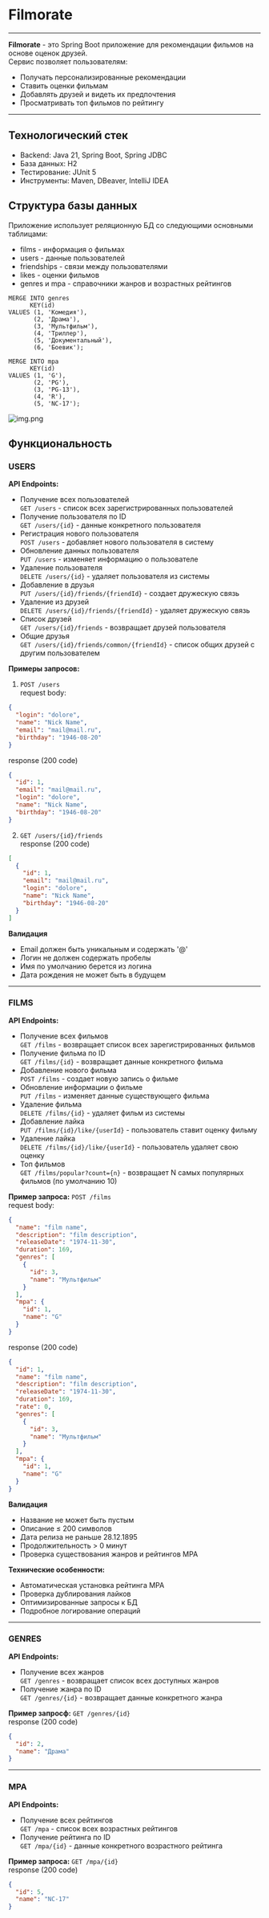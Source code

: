 # Filmorate

---
**Filmorate** - это Spring Boot приложение для рекомендации фильмов на основе оценок друзей.\
Сервис позволяет пользователям:

* Получать персонализированные рекомендации
* Ставить оценки фильмам
* Добавлять друзей и видеть их предпочтения
* Просматривать топ фильмов по рейтингу

---

## Технологический стек

* Backend: Java 21, Spring Boot, Spring JDBC
* База данных: H2
* Тестирование: JUnit 5
* Инструменты: Maven, DBeaver, IntelliJ IDEA

## Структура базы данных

Приложение использует реляционную БД со следующими основными таблицами:

* films - информация о фильмах
* users - данные пользователей
* friendships - связи между пользователями
* likes - оценки фильмов
* genres и mpa - справочники жанров и возрастных рейтингов

```postgres-sql-sql
MERGE INTO genres
      KEY(id)
VALUES (1, 'Комедия'),
       (2, 'Драма'),
       (3, 'Мультфильм'),
       (4, 'Триллер'),
       (5, 'Документальный'),
       (6, 'Боевик');
       
MERGE INTO mpa
      KEY(id)
VALUES (1, 'G'),
       (2, 'PG'),
       (3, 'PG-13'),
       (4, 'R'),
       (5, 'NC-17');
```

![img.png](img.png)

## Функциональность

### USERS

**API Endpoints:**

* Получение всех пользователей\
  `GET /users` - список всех зарегистрированных пользователей
* Получение пользователя по ID\
  `GET /users/{id}` - данные конкретного пользователя
* Регистрация нового пользователя\
  `POST /users` - добавляет нового пользователя в систему
* Обновление данных пользователя\
  `PUT /users` - изменяет информацию о пользователе
* Удаление пользователя\
  `DELETE /users/{id}` - удаляет пользователя из системы
* Добавление в друзья\
  `PUT /users/{id}/friends/{friendId}` - создает дружескую связь
* Удаление из друзей\
  `DELETE /users/{id}/friends/{friendId}` - удаляет дружескую связь
* Список друзей\
  `GET /users/{id}/friends` - возвращает друзей пользователя
* Общие друзья\
  `GET /users/{id}/friends/common/{friendId}` - список общих друзей с другим пользователем

**Примеры запросов:**

1. `POST /users`\
   request body:

```json
{
  "login": "dolore",
  "name": "Nick Name",
  "email": "mail@mail.ru",
  "birthday": "1946-08-20"
}
```

response (200 code)

```json
{
  "id": 1,
  "email": "mail@mail.ru",
  "login": "dolore",
  "name": "Nick Name",
  "birthday": "1946-08-20"
}
```

2. `GET /users/{id}/friends`\
   response (200 code)

```json
[
  {
    "id": 1,
    "email": "mail@mail.ru",
    "login": "dolore",
    "name": "Nick Name",
    "birthday": "1946-08-20"
  }
]
```

**Валидация**

* Email должен быть уникальным и содержать '@'
* Логин не должен содержать пробелы
* Имя по умолчанию берется из логина
* Дата рождения не может быть в будущем

---

### FILMS

**API Endpoints:**

* Получение всех фильмов\
  `GET /films` - возвращает список всех зарегистрированных фильмов
* Получение фильма по ID\
  `GET /films/{id}` - возвращает данные конкретного фильма
* Добавление нового фильма\
  `POST /films` - создает новую запись о фильме
* Обновление информации о фильме\
  `PUT /films` - изменяет данные существующего фильма
* Удаление фильма\
  `DELETE /films/{id}` - удаляет фильм из системы
* Добавление лайка\
  `PUT /films/{id}/like/{userId}` - пользователь ставит оценку фильму
* Удаление лайка\
  `DELETE /films/{id}/like/{userId}` - пользователь удаляет свою оценку
* Топ фильмов\
  `GET /films/popular?count={n}` - возвращает N самых популярных фильмов (по умолчанию 10)

**Пример запроса:**
`POST /films`\
request body:

```json
{
  "name": "film name",
  "description": "film description",
  "releaseDate": "1974-11-30",
  "duration": 169,
  "genres": [
    {
      "id": 3,
      "name": "Мультфильм"
    }
  ],
  "mpa": {
    "id": 1,
    "name": "G"
  }
}
```

response (200 code)

```json
{
  "id": 1,
  "name": "film name",
  "description": "film description",
  "releaseDate": "1974-11-30",
  "duration": 169,
  "rate": 0,
  "genres": [
    {
      "id": 3,
      "name": "Мультфильм"
    }
  ],
  "mpa": {
    "id": 1,
    "name": "G"
  }
}
```

**Валидация**

* Название не может быть пустым
* Описание ≤ 200 символов
* Дата релиза не раньше 28.12.1895
* Продолжительность > 0 минут
* Проверка существования жанров и рейтингов MPA

**Технические особенности:**

* Автоматическая установка рейтинга MPA
* Проверка дублирования лайков
* Оптимизированные запросы к БД
* Подробное логирование операций

---

### GENRES

**API Endpoints:**

* Получение всех жанров\
  `GET /genres` - возвращает список всех доступных жанров
* Получение жанра по ID\
  `GET /genres/{id}` - возвращает данные конкретного жанра

**Пример запросф:**
`GET /genres/{id}`\
response (200 code)

```json
{
  "id": 2,
  "name": "Драма"
}
```

---

### MPA

**API Endpoints:**

* Получение всех рейтингов\
  `GET /mpa` - список всех возрастных рейтингов
* Получение рейтинга по ID\
  `GET /mpa/{id}` - данные конкретного возрастного рейтинга

**Пример запроса:**
`GET /mpa/{id}`\
response (200 code)

```json
{
  "id": 5,
  "name": "NC-17"
}
```
